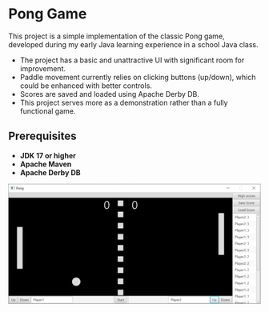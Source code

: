 # Pong Game

This project is a simple implementation of the classic Pong game, developed during my early Java learning experience in
a school Java class.

- The project has a basic and unattractive UI with significant room for improvement.
- Paddle movement currently relies on clicking buttons (up/down), which could be enhanced with better controls.
- Scores are saved and loaded using Apache Derby DB.
- This project serves more as a demonstration rather than a fully functional game.

## Prerequisites

- **JDK 17 or higher**
- **Apache Maven**
- **Apache Derby DB**

![](screenshot.png)